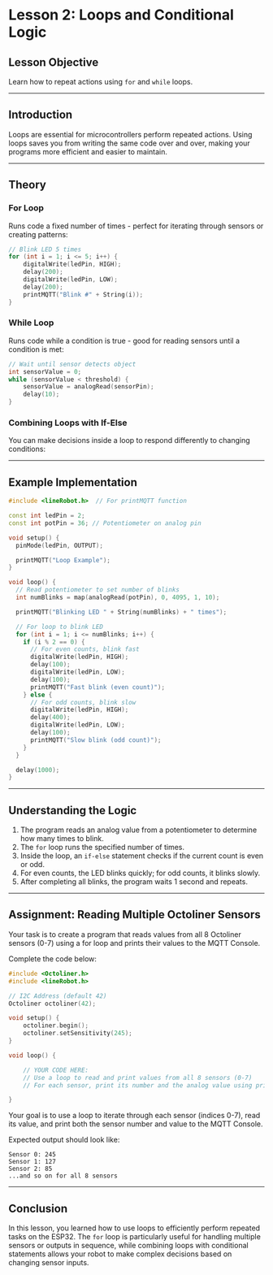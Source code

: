 # **Lesson 2: Loops and Conditional Logic**

## **Lesson Objective**

Learn how to repeat actions using `for` and `while` loops.

---

## **Introduction**

Loops are essential for microcontrollers perform repeated actions. Using loops saves you from writing the same code over and over, making your programs more efficient and easier to maintain.

---

## **Theory**

### **For Loop**

Runs code a fixed number of times - perfect for iterating through sensors or creating patterns:

```cpp
// Blink LED 5 times
for (int i = 1; i <= 5; i++) {
    digitalWrite(ledPin, HIGH);
    delay(200);
    digitalWrite(ledPin, LOW);
    delay(200);
    printMQTT("Blink #" + String(i));
}
```

### **While Loop**

Runs code while a condition is true - good for reading sensors until a condition is met:

```cpp
// Wait until sensor detects object
int sensorValue = 0;
while (sensorValue < threshold) {
    sensorValue = analogRead(sensorPin);
    delay(10);
}
```

### **Combining Loops with If-Else**

You can make decisions inside a loop to respond differently to changing conditions:

---

## **Example Implementation**

```cpp
#include <lineRobot.h>  // For printMQTT function

const int ledPin = 2;
const int potPin = 36; // Potentiometer on analog pin

void setup() {
  pinMode(ledPin, OUTPUT);

  printMQTT("Loop Example");
}

void loop() {
  // Read potentiometer to set number of blinks
  int numBlinks = map(analogRead(potPin), 0, 4095, 1, 10);

  printMQTT("Blinking LED " + String(numBlinks) + " times");

  // For loop to blink LED
  for (int i = 1; i <= numBlinks; i++) {
    if (i % 2 == 0) {
      // For even counts, blink fast
      digitalWrite(ledPin, HIGH);
      delay(100);
      digitalWrite(ledPin, LOW);
      delay(100);
      printMQTT("Fast blink (even count)");
    } else {
      // For odd counts, blink slow
      digitalWrite(ledPin, HIGH);
      delay(400);
      digitalWrite(ledPin, LOW);
      delay(100);
      printMQTT("Slow blink (odd count)");
    }
  }

  delay(1000);
}
```

---

## **Understanding the Logic**

1. The program reads an analog value from a potentiometer to determine how many times to blink.
2. The `for` loop runs the specified number of times.
3. Inside the loop, an `if-else` statement checks if the current count is even or odd.
4. For even counts, the LED blinks quickly; for odd counts, it blinks slowly.
5. After completing all blinks, the program waits 1 second and repeats.

---

## **Assignment: Reading Multiple Octoliner Sensors**

Your task is to create a program that reads values from all 8 Octoliner sensors (0-7) using a for loop and prints their values to the MQTT Console.

Complete the code below:

```cpp
#include <Octoliner.h>
#include <lineRobot.h>

// I2C Address (default 42)
Octoliner octoliner(42);

void setup() {
    octoliner.begin();
    octoliner.setSensitivity(245);
}

void loop() {

    // YOUR CODE HERE:
    // Use a loop to read and print values from all 8 sensors (0-7)
    // For each sensor, print its number and the analog value using printMQTT

}
```

Your goal is to use a loop to iterate through each sensor (indices 0-7), read its value, and print both the sensor number and value to the MQTT Console.

Expected output should look like:

```
Sensor 0: 245
Sensor 1: 127
Sensor 2: 85
...and so on for all 8 sensors
```

---

## **Conclusion**

In this lesson, you learned how to use loops to efficiently perform repeated tasks on the ESP32. The `for` loop is particularly useful for handling multiple sensors or outputs in sequence, while combining loops with conditional statements allows your robot to make complex decisions based on changing sensor inputs.
